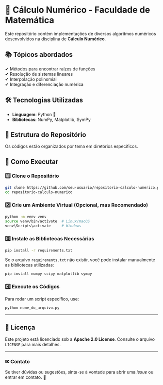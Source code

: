 # 📌 Cálculo Numérico - Faculdade de Matemática  

Este repositório contém implementações de diversos algoritmos numéricos desenvolvidos na disciplina de **Cálculo Numérico**.  

## 📚 Tópicos abordados  

✔ Métodos para encontrar raízes de funções  
✔ Resolução de sistemas lineares  
✔ Interpolação polinomial  
✔ Integração e diferenciação numérica  

## 🛠 Tecnologias Utilizadas  

- **Linguagem**: Python 🐍  
- **Bibliotecas**: NumPy, Matplotlib, SymPy  

## 📂 Estrutura do Repositório  

Os códigos estão organizados por tema em diretórios específicos.  

## 🚀 Como Executar  

### **1️⃣ Clone o Repositório**  
```bash
git clone https://github.com/seu-usuario/repositorio-calculo-numerico.git
cd repositorio-calculo-numerico
```

### **2️⃣ Crie um Ambiente Virtual (Opcional, mas Recomendado)**  
```bash
python -m venv venv
source venv/bin/activate  # Linux/macOS
venv\Scripts\activate     # Windows
```

### **3️⃣ Instale as Bibliotecas Necessárias**  
```bash
pip install -r requirements.txt
```

Se o arquivo `requirements.txt` não existir, você pode instalar manualmente as bibliotecas utilizadas:  
```bash
pip install numpy scipy matplotlib sympy
```

### **4️⃣ Execute os Códigos**  
Para rodar um script específico, use:  
```bash
python nome_do_arquivo.py
```

---

## **📜 Licença**  
Este projeto está licenciado sob a **Apache 2.0 License**. Consulte o arquivo `LICENSE` para mais detalhes.  

---

### **✉ Contato**  
Se tiver dúvidas ou sugestões, sinta-se à vontade para abrir uma _issue_ ou entrar em contato. 🚀

